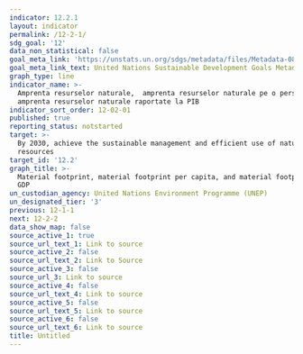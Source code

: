 ```yaml
---
indicator: 12.2.1
layout: indicator
permalink: /12-2-1/
sdg_goal: '12'
data_non_statistical: false
goal_meta_link: 'https://unstats.un.org/sdgs/metadata/files/Metadata-08-04-01.pdf '
goal_meta_link_text: United Nations Sustainable Development Goals Metadata (PDF 4.0 MB)
graph_type: line
indicator_name: >-
  Amprenta resurselor naturale,  amprenta resurselor naturale pe o persoană,
  amprenta resurselor naturale raportate la PIB
indicator_sort_order: 12-02-01
published: true
reporting_status: notstarted
target: >-
  By 2030, achieve the sustainable management and efficient use of natural
  resources
target_id: '12.2'
graph_title: >-
  Material footprint, material footprint per capita, and material footprint per
  GDP
un_custodian_agency: United Nations Environment Programme (UNEP)
un_designated_tier: '3'
previous: 12-1-1
next: 12-2-2
data_show_map: false
source_active_1: true
source_url_text_1: Link to source
source_active_2: false
source_url_text_2: Link to Source
source_active_3: false
source_url_3: Link to source
source_active_4: false
source_url_text_4: Link to source
source_active_5: false
source_url_text_5: Link to source
source_active_6: false
source_url_text_6: Link to source
title: Untitled
---
```

